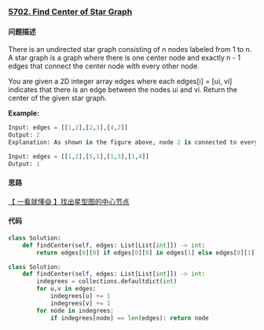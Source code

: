 ### [5702. Find Center of Star Graph](https://leetcode-cn.com/problems/find-center-of-star-graph/)

#### 问题描述
There is an undirected star graph consisting of n nodes labeled from 1 to n. A star graph is a graph where there is one center node and exactly n - 1 edges that connect the center node with every other node.

You are given a 2D integer array edges where each edges[i] = [ui, vi] indicates that there is an edge between the nodes ui and vi. Return the center of the given star graph.

**Example:**
```python
Input: edges = [[1,2],[2,3],[4,2]]
Output: 2
Explanation: As shown in the figure above, node 2 is connected to every other node, so 2 is the center.
```
```python
Input: edges = [[1,2],[5,1],[1,3],[1,4]]
Output: 1
```

#### 思路
[【 一看就懂😄 】找出星型图的中心节点](https://leetcode-cn.com/problems/find-center-of-star-graph/solution/yi-kan-jiu-dong-zhao-chu-xing-xing-tu-de-bmat/)

#### 代码

```python
class Solution:
    def findCenter(self, edges: List[List[int]]) -> int:
        return edges[0][0] if edges[0][0] in edges[1] else edges[0][1]
```
```python
class Solution:
    def findCenter(self, edges: List[List[int]]) -> int:
        indegrees = collections.defaultdict(int)
        for u,v in edges:
            indegrees[u] += 1
            indegrees[v] += 1
        for node in indegrees:
            if indegrees[node] == len(edges): return node
```